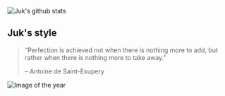 ![Juk's github stats](https://github-readme-stats.vercel.app/api?username=jukbot&count_private=true&show_icons=true)

## Juk's style
> “Perfection is achieved not when there is nothing more to add, but rather when there is nothing more to take away."
> 
> – Antoine de Saint-Exupery

![Image of the year](https://pbs.twimg.com/media/D9opf8zUwAEE48Y.jpg)
